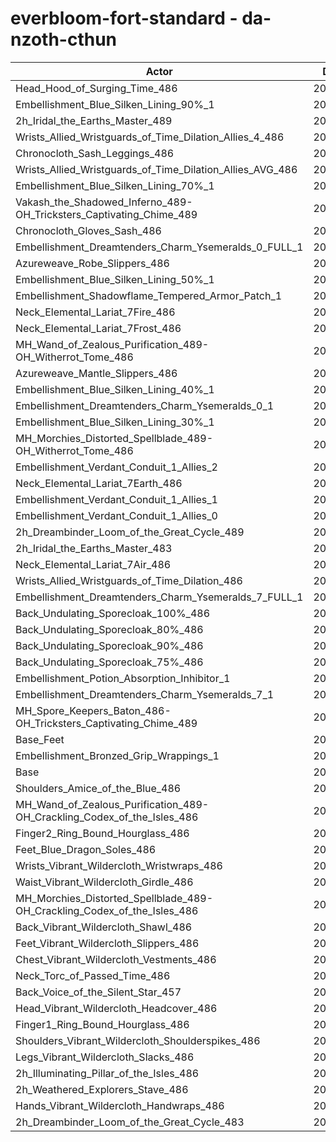 # everbloom-fort-standard - da-nzoth-cthun
| Actor | DPS | Increase |
|---|:---:|:---:|
|Head_Hood_of_Surging_Time_486|206276|1.62%|
|Embellishment_Blue_Silken_Lining_90%_1|205980|1.47%|
|2h_Iridal_the_Earths_Master_489|205879|1.42%|
|Wrists_Allied_Wristguards_of_Time_Dilation_Allies_4_486|205791|1.38%|
|Chronocloth_Sash_Leggings_486|205385|1.18%|
|Wrists_Allied_Wristguards_of_Time_Dilation_Allies_AVG_486|205326|1.15%|
|Embellishment_Blue_Silken_Lining_70%_1|205247|1.11%|
|Vakash_the_Shadowed_Inferno_489-OH_Tricksters_Captivating_Chime_489|205052|1.01%|
|Chronocloth_Gloves_Sash_486|205049|1.01%|
|Embellishment_Dreamtenders_Charm_Ysemeralds_0_FULL_1|204725|0.85%|
|Azureweave_Robe_Slippers_486|204641|0.81%|
|Embellishment_Blue_Silken_Lining_50%_1|204591|0.79%|
|Embellishment_Shadowflame_Tempered_Armor_Patch_1|204530|0.76%|
|Neck_Elemental_Lariat_7Fire_486|204492|0.74%|
|Neck_Elemental_Lariat_7Frost_486|204371|0.68%|
|MH_Wand_of_Zealous_Purification_489-OH_Witherrot_Tome_486|204323|0.65%|
|Azureweave_Mantle_Slippers_486|204277|0.63%|
|Embellishment_Blue_Silken_Lining_40%_1|204263|0.62%|
|Embellishment_Dreamtenders_Charm_Ysemeralds_0_1|204225|0.61%|
|Embellishment_Blue_Silken_Lining_30%_1|204133|0.56%|
|MH_Morchies_Distorted_Spellblade_489-OH_Witherrot_Tome_486|204096|0.54%|
|Embellishment_Verdant_Conduit_1_Allies_2|203945|0.47%|
|Neck_Elemental_Lariat_7Earth_486|203940|0.47%|
|Embellishment_Verdant_Conduit_1_Allies_1|203931|0.46%|
|Embellishment_Verdant_Conduit_1_Allies_0|203902|0.45%|
|2h_Dreambinder_Loom_of_the_Great_Cycle_489|203850|0.42%|
|2h_Iridal_the_Earths_Master_483|203791|0.39%|
|Neck_Elemental_Lariat_7Air_486|203783|0.39%|
|Wrists_Allied_Wristguards_of_Time_Dilation_486|203748|0.37%|
|Embellishment_Dreamtenders_Charm_Ysemeralds_7_FULL_1|203706|0.35%|
|Back_Undulating_Sporecloak_100%_486|203623|0.31%|
|Back_Undulating_Sporecloak_80%_486|203571|0.28%|
|Back_Undulating_Sporecloak_90%_486|203559|0.28%|
|Back_Undulating_Sporecloak_75%_486|203452|0.22%|
|Embellishment_Potion_Absorption_Inhibitor_1|203379|0.19%|
|Embellishment_Dreamtenders_Charm_Ysemeralds_7_1|203369|0.18%|
|MH_Spore_Keepers_Baton_486-OH_Tricksters_Captivating_Chime_489|203359|0.18%|
|Base_Feet|203317|0.16%|
|Embellishment_Bronzed_Grip_Wrappings_1|203063|0.03%|
|Base|202996|0.00%|
|Shoulders_Amice_of_the_Blue_486|202931|-0.03%|
|MH_Wand_of_Zealous_Purification_489-OH_Crackling_Codex_of_the_Isles_486|202887|-0.05%|
|Finger2_Ring_Bound_Hourglass_486|202821|-0.09%|
|Feet_Blue_Dragon_Soles_486|202791|-0.10%|
|Wrists_Vibrant_Wildercloth_Wristwraps_486|202740|-0.13%|
|Waist_Vibrant_Wildercloth_Girdle_486|202724|-0.13%|
|MH_Morchies_Distorted_Spellblade_489-OH_Crackling_Codex_of_the_Isles_486|202627|-0.18%|
|Back_Vibrant_Wildercloth_Shawl_486|202594|-0.20%|
|Feet_Vibrant_Wildercloth_Slippers_486|202526|-0.23%|
|Chest_Vibrant_Wildercloth_Vestments_486|202488|-0.25%|
|Neck_Torc_of_Passed_Time_486|202478|-0.26%|
|Back_Voice_of_the_Silent_Star_457|202398|-0.29%|
|Head_Vibrant_Wildercloth_Headcover_486|202377|-0.30%|
|Finger1_Ring_Bound_Hourglass_486|202338|-0.32%|
|Shoulders_Vibrant_Wildercloth_Shoulderspikes_486|202097|-0.44%|
|Legs_Vibrant_Wildercloth_Slacks_486|202076|-0.45%|
|2h_Illuminating_Pillar_of_the_Isles_486|202005|-0.49%|
|2h_Weathered_Explorers_Stave_486|201935|-0.52%|
|Hands_Vibrant_Wildercloth_Handwraps_486|201905|-0.54%|
|2h_Dreambinder_Loom_of_the_Great_Cycle_483|201823|-0.58%|
